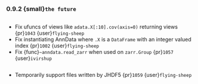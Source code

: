 ### 0.9.2 {small}`the future`

```{rubric} Bugfix
```

* Fix ufuncs of views like `adata.X[:10].cov(axis=0)` returning views {pr}`1043` {user}`flying-sheep`
* Fix instantiating AnnData where `.X` is a `DataFrame` with an integer valued index  {pr}`1002` {user}`flying-sheep`
* Fix {func}`~anndata.read_zarr` when used on `zarr.Group` {pr}`1057` {user}`ivirshup`

```{rubric} Other updates
```

* Temporarily support files written by JHDF5 {pr}`1059` {user}`flying-sheep`
